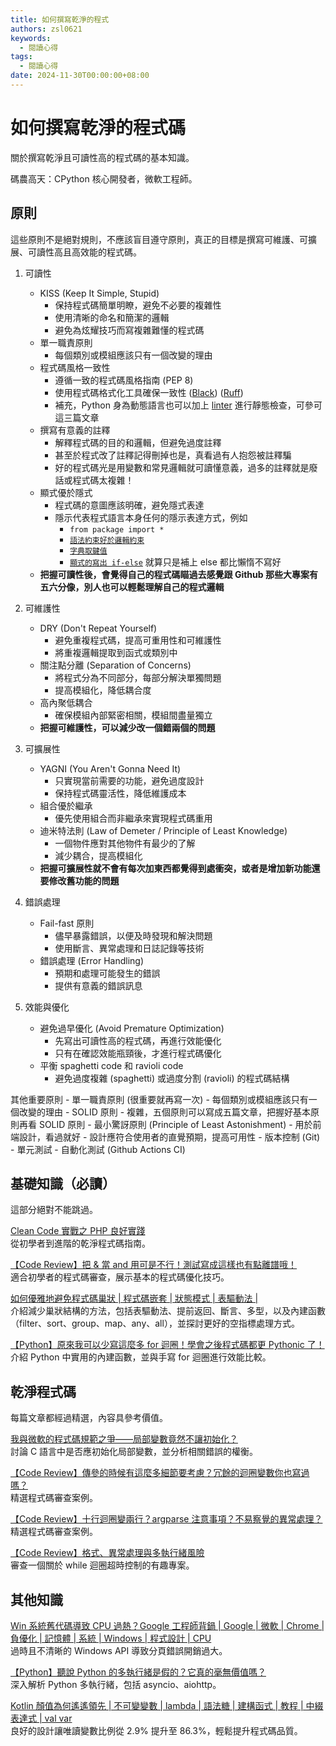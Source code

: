 ```yaml
---
title: 如何撰寫乾淨的程式
authors: zsl0621
keywords:
  - 閱讀心得
tags:
  - 閱讀心得
date: 2024-11-30T00:00:00+08:00
---
```


# 如何撰寫乾淨的程式碼  

關於撰寫乾淨且可讀性高的程式碼的基本知識。

<!-- truncate -->  

碼農高天：CPython 核心開發者，微軟工程師。

## 原則  

這些原則不是絕對規則，不應該盲目遵守原則，真正的目標是撰寫可維護、可擴展、可讀性高且高效能的程式碼。

1. 可讀性
    - KISS (Keep It Simple, Stupid)
        - 保持程式碼簡單明瞭，避免不必要的複雜性
        - 使用清晰的命名和簡潔的邏輯
        - 避免為炫耀技巧而寫複雜難懂的程式碼
    - 單一職責原則
        - 每個類別或模組應該只有一個改變的理由
    - 程式碼風格一致性
        - 遵循一致的程式碼風格指南 (PEP 8)
        - 使用程式碼格式化工具確保一致性 ([Black](https://blog.kyomind.tw/flake8-and-black/)) ([Ruff](https://blog.kyomind.tw/migrate-to-ruff/))
        - 補充，Python 身為動態語言也可以加上 [linter](https://blog.kyomind.tw/flake8-yapf-setting/) 進行靜態檢查，可參可這三篇文章
    - 撰寫有意義的註釋
        - 解釋程式碼的目的和邏輯，但避免過度註釋
        - 甚至於程式改了註釋記得刪掉也是，真看過有人抱怨被註釋騙
        - 好的程式碼光是用變數和常見邏輯就可讀懂意義，過多的註釋就是廢話或程式碼太複雜！
    - 顯式優於隱式
      - 程式碼的意圖應該明確，避免隱式表達
      - 隱示代表程式語言本身任何的隱示表達方式，例如
        - `from package import *`
        - [`語法約束好於邏輯約束`](https://youtu.be/7EQsUOT3NKY?si=_0m5QidZkAGhSYM2&t=180)
        - [`字典取鍵值`](https://youtu.be/er9MKp7foEQ?si=JZbsHST4aBu2_pis&t=827)
        - [`顯式的寫出 if-else`](https://youtu.be/vbF5M1L2SnU?si=Zao09Wxk0rHwfFmi&t=236) 就算只是補上 else 都比懶惰不寫好
    - **把握可讀性後，會覺得自己的程式碼瞄過去感覺跟 Github 那些大專案有五六分像，別人也可以輕鬆理解自己的程式邏輯**

2. 可維護性
    - DRY (Don't Repeat Yourself)
        - 避免重複程式碼，提高可重用性和可維護性
        - 將重複邏輯提取到函式或類別中
    - 關注點分離 (Separation of Concerns)
        - 將程式分為不同部分，每部分解決單獨問題
        - 提高模組化，降低耦合度
    - 高內聚低耦合
        - 確保模組內部緊密相關，模組間盡量獨立
    - **把握可維護性，可以減少改一個錯兩個的問題**

3. 可擴展性
    - YAGNI (You Aren't Gonna Need It)
        - 只實現當前需要的功能，避免過度設計
        - 保持程式碼靈活性，降低維護成本
    - 組合優於繼承
        - 優先使用組合而非繼承來實現程式碼重用
    - 迪米特法則 (Law of Demeter / Principle of Least Knowledge)
        - 一個物件應對其他物件有最少的了解
        - 減少耦合，提高模組化
    - **把握可擴展性就不會有每次加東西都覺得到處衝突，或者是增加新功能還要修改舊功能的問題**

4. 錯誤處理
    - Fail-fast 原則
        - 儘早暴露錯誤，以便及時發現和解決問題
        - 使用斷言、異常處理和日誌記錄等技術
    - 錯誤處理 (Error Handling)
        - 預期和處理可能發生的錯誤
        - 提供有意義的錯誤訊息

5. 效能與優化
    - 避免過早優化 (Avoid Premature Optimization)
        - 先寫出可讀性高的程式碼，再進行效能優化
        - 只有在確認效能瓶頸後，才進行程式碼優化
    - 平衡 spaghetti code 和 ravioli code
        - 避免過度複雜 (spaghetti) 或過度分割 (ravioli) 的程式碼結構

其他重要原則
    - 單一職責原則 (很重要就再寫一次)
        - 每個類別或模組應該只有一個改變的理由
    - SOLID 原則
        - 複雜，五個原則可以寫成五篇文章，把握好基本原則再看 SOLID 原則
    - 最小驚訝原則 (Principle of Least Astonishment)
        - 用於前端設計，看過就好
        - 設計應符合使用者的直覺預期，提高可用性
    - 版本控制 (Git)
    - 單元測試
    - 自動化測試 (Github Actions CI)

## 基礎知識（必讀）  

這部分絕對不能跳過。  

[Clean Code 實戰之 PHP 良好實踐](https://kylinyu.win/php_best_practice)  
從初學者到進階的乾淨程式碼指南。  

[【Code Review】把 & 當 and 用可是不行！測試寫成這樣也有點離譜哦！](https://www.youtube.com/watch?v=ERosfjjY40Y&list=PLSo-C2L8kdSNr5yUJYhyDArnM4FU9iG1S)  
適合初學者的程式碼審查，展示基本的程式碼優化技巧。  

[如何優雅地避免程式碼巢狀 | 程式碼嵌套 | 狀態模式 | 表驅動法 |](https://www.youtube.com/watch?v=dzO0yX4MRLM)  
介紹減少巢狀結構的方法，包括表驅動法、提前返回、斷言、多型，以及內建函數（filter、sort、group、map、any、all），並探討更好的空指標處理方式。  

[【Python】原來我可以少寫這麼多 for 迴圈！學會之後程式碼都更 Pythonic 了！](https://www.youtube.com/watch?v=8DJ6M3tvnwY)  
介紹 Python 中實用的內建函數，並與手寫 for 迴圈進行效能比較。  

## 乾淨程式碼  

每篇文章都經過精選，內容具參考價值。  

[我與微軟的程式碼規範之爭——局部變數竟然不讓初始化？](https://www.youtube.com/watch?v=cAvAbyadts4)  
討論 C 語言中是否應初始化局部變數，並分析相關錯誤的權衡。  

[【Code Review】傳參的時候有這麼多細節要考慮？冗餘的迴圈變數你也寫過嗎？](https://youtube.com/watch?v=er9MKp7foEQ)  
精選程式碼審查案例。  

[【Code Review】十行迴圈變兩行？argparse 注意事項？不易察覺的異常處理？](https://www.youtube.com/watch?v=7EQsUOT3NKY)  
精選程式碼審查案例。  

[【Code Review】格式、異常處理與多執行緒風險](https://www.bilibili.com/video/BV1iS421Q7Bb)  
審查一個關於 while 迴圈超時控制的有趣專案。  

## 其他知識  

[Win 系統舊代碼導致 CPU 過熱？Google 工程師背鍋 | Google | 微軟 | Chrome | 負優化 | 記憶體 | 系統 | Windows | 程式設計 | CPU](https://www.youtube.com/watch?v=9RjZxB1M1P0)  
過時且不清晰的 Windows API 導致分頁錯誤開銷過大。  

[【Python】聽說 Python 的多執行緒是假的？它真的毫無價值嗎？](https://www.youtube.com/watch?v=1Bk3IpNsvIU)  
深入解析 Python 多執行緒，包括 asyncio、aiohttp。  

[Kotlin 顏值為何遙遙領先 | 不可變變數 | lambda | 語法糖 | 建構函式 | 教程 | 中綴表達式 | val var](https://www.youtube.com/watch?v=iTy13tsi054)  
良好的設計讓唯讀變數比例從 2.9% 提升至 86.3%，輕鬆提升程式碼品質。
